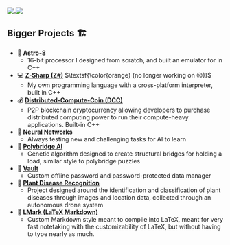 <a href="">
  <img align="center" src="https://github-readme-stats.vercel.app/api?username=sam-astro&theme=github_dark" />
</a>
<a href="">
  <img align="center" src="https://github-readme-stats.vercel.app/api/top-langs/?username=sam-astro&layout=compact&theme=github_dark" />
</a>

## Bigger Projects 🏗
* 💽 [**Astro-8**](https://github.com/sam-astro/Astro8-Computer)
  * 16-bit processor I designed from scratch, and built an emulator for in C++
* 💻 [**Z-Sharp (Z#)**](https://github.com/sam-astro/Z-Sharp) $\textsf{\color{orange} (no longer working on 😥)}$
  * My own programming language with a cross-platform interpreter, built in C++
* 💰 [**Distributed-Compute-Coin (DCC)**](https://github.com/sam-astro/Distributed-Compute-Coin)
  * P2P blockchain cryptocurrency allowing developers to purchase distributed computing power to run their compute-heavy applications. Built-in C++
* 🧠 [**Neural Networks**](https://github.com/sam-astro/NN-2)
  * Always testing new and challenging tasks for AI to learn
* 🌉 [**Polybridge AI**](https://github.com/sam-astro/Genetic-Algorithm-Poly-Bridge)
  * Genetic algorithm designed to create structural bridges for holding a load, similar style to polybridge puzzles
* 🔐 [**Vault**](https://github.com/sam-astro/vault)
  * Custom offline password and password-protected data manager
* 🌱 [**Plant Disease Recognition**](https://github.com/sam-astro/plant-disease-recognition)
  * Project designed around the identification and classification of plant diseases through images and location data, collected through an autonomous drone system
* 📓 [**LMark (LaTeX Markdown)**](https://github.com/sam-astro/LatexMarkdown)
  * Custom Markdown style meant to compile into LaTeX, meant for very fast notetaking with the customizability of LaTeX, but without having to type nearly as much.
